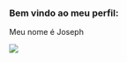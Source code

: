 ### Bem vindo ao meu perfil: 

 Meu nome é Joseph

![](https://media1.tenor.com/m/mEI0LWZRrr0AAAAC/verstappen-max-verstappen.gif)
